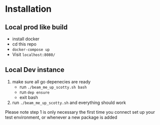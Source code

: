# Installation
## Local prod like build
* install docker
* cd this repo
* `docker-compose up`
* Visit `localhost:8080/`

## Local Dev instance
1. make sure all go depenecies are ready
	* run `./beam_me_up_scotty.sh bash`
	* run `dep ensure`
	* exit bash
2. run `./beam_me_up_scotty.sh` and everything should work

Please note step 1 is only necessary the first time you connect set up your test environment, or whenever a new package is added
